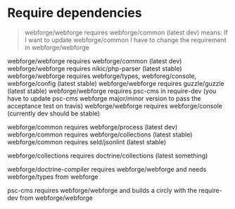 # Require dependencies

> webforge/webforge requires webforge/common (latest dev) 
means: If I want to update webforge/common I have to change the requirement in webforge/webforge

webforge/webforge requires webforge/common (latest dev) 
webforge/webforge requires nikic/php-parser (latest stable)
webforge/webforge requires webforge/types, webforeg/console, webforge/config (latest stable)
webforge/webforge requires guzzle/guzzle (latest stable)
webforge/webforge requires psc-cms in require-dev (you have to update psc-cms webforge major/minor version to pass the acceptance test on travis)
webforge/webforge requires webforge/console (currently dev should be stable)

webforge/common requires webforge/process (latest dev)
webforge/common requires webforge/collections (latest stable)
webforge/common requires seld/jsonlint (latest stable)

webforge/collections requires doctrine/collections (latest something)

webforge/doctrine-compiler requires webforge/webforge and needs webforge/types from webforge

psc-cms requires webforge/webforge and builds a circly with the require-dev from webforge/webforge
